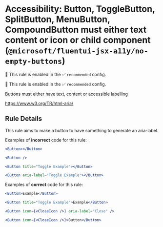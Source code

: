 # Accessibility: Button, ToggleButton, SplitButton, MenuButton, CompoundButton must either text content or icon or child component (`@microsoft/fluentui-jsx-a11y/no-empty-buttons`)

💼 This rule is enabled in the ✅ `recommended` config.

<!-- end auto-generated rule header -->

💼 This rule is enabled in the ✅ `recommended` config.

<!-- end auto-generated rule header -->

Buttons must either have text, content or accessible labelling

<https://www.w3.org/TR/html-aria/>

## Rule Details

This rule aims to make a button to have something to generate an aria-label.

Examples of **incorrect** code for this rule:

```jsx
<Button></Button>
```

```jsx
<Button />
```

```jsx
<Button title="Toggle Example"></Button>
```

```jsx
<Button aria-label="Toggle Example"></Button>
```

Examples of **correct** code for this rule:

```jsx
<Button>Example</Button>
```

```jsx
<Button title="Toggle Example">Example</Button>
```

```jsx
<Button icon={<CloseIcon />} aria-label="Close" />
```

```jsx
<Button icon={<CloseIcon />}>Button</Button>
```
